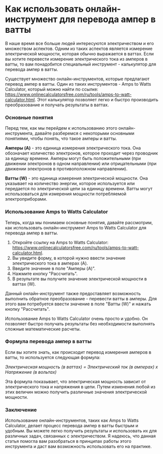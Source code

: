 Как использовать онлайн-инструмент для перевода ампер в ватты
=============================================================

В наше время все больше людей интересуются электричеством и его множеством аспектов. Одним из таких аспектов является измерение электрической мощности, которая обычно выражается в ваттах. Если вы хотите перевести измерение электрического тока из амперов в ватты, то вам понадобится специальный инструмент - калькулятор для перевода ампер в ватты.

Существует множество онлайн-инструментов, которые предлагают перевод ампер в ватты. Один из таких инструментов - Amps to Watts Calculator, который можно найти по ссылке: <https://www.onlinecalculatorsfree.com/ru/tools/amps-to-watt-calculator.html>. Этот калькулятор позволяет легко и быстро производить преобразование и получать результаты в ваттах.

### Основные понятия

Перед тем, как мы перейдем к использованию этого онлайн-инструмента, давайте разберемся с некоторыми основными понятиями, чтобы понять, что такое амперы и ватты.

**Амперы (A)** - это единица измерения электрического тока. Она обозначает количество электронов, которое проходит через проводник за единицу времени. Амперы могут быть положительными (при движении электронов в одном направлении) или отрицательными (при движении электронов в противоположном направлении).

**Ватты (W)** - это единица измерения электрической мощности. Она указывает на количество энергии, которое используется или передается по электрической цепи за единицу времени. Ватты могут использоваться для измерения мощности потребляемой электроприборами.

### Использование Amps to Watts Calculator

Теперь, когда мы понимаем основные понятия, давайте рассмотрим, как использовать онлайн-инструмент Amps to Watts Calculator для перевода ампер в ватты.

1. Откройте ссылку на Amps to Watts Calculator: <https://www.onlinecalculatorsfree.com/ru/tools/amps-to-watt-calculator.html>.
2. Вы увидите форму, в которой нужно ввести значение электрического тока в амперах (A).
3. Введите значение в поле "Амперы (A)".
4. Нажмите кнопку "Рассчитать".
5. В результате вы получите значение электрической мощности в ваттах (W).

Данный онлайн-инструмент также предоставляет возможность выполнить обратное преобразование - перевести ватты в амперы. Для этого вам потребуется ввести значение в поле "Ватты (W)" и нажать кнопку "Рассчитать".

Использование Amps to Watts Calculator очень просто и удобно. Он позволяет быстро получать результаты без необходимости выполнять сложные математические расчеты.

### Формула перевода ампер в ватты

Если вы хотите знать, как происходит перевод измерения амперов в ватты, то используется следующая формула:

*Электрическая мощность (в ваттах) = Электрический ток (в амперах) x Напряжение (в вольтах)*

Эта формула показывает, что электрическая мощность зависит от электрического тока и напряжения в цепи. Путем изменения любой из этих величин можно получить различные значения электрической мощности.

### Заключение

Использование онлайн-инструментов, таких как Amps to Watts Calculator, делает процесс перевода ампер в ватты быстрым и удобным. Вы можете легко получить результаты и использовать их для различных задач, связанных с электричеством. Я надеюсь, что данная статья помогла вам разобраться в принципах работы этого инструмента и даст вам возможность использовать его на практике.